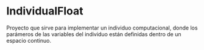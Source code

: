 IndividualFloat
===============

Proyecto que sirve para implementar un individuo computacional, donde los parámeros de las variables del individuo están definidas dentro de un espacio continuo.
